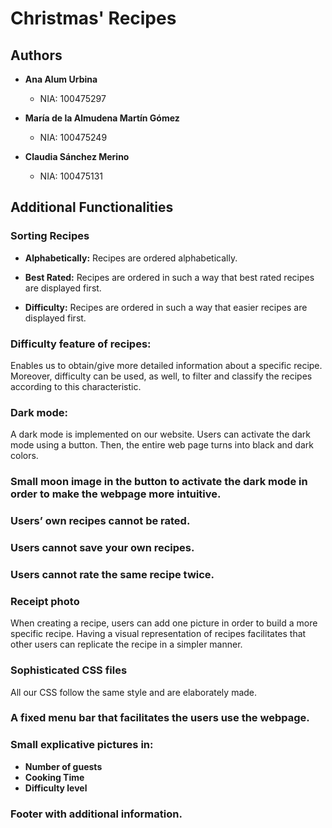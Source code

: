 # Christmas' Recipes


## Authors

- **Ana Alum Urbina**
  - NIA: 100475297

- **María de la Almudena Martín Gómez**
  - NIA: 100475249

- **Claudia Sánchez Merino**
  - NIA: 100475131


## Additional Functionalities

### Sorting Recipes

- **Alphabetically:**
  Recipes are ordered alphabetically.

- **Best Rated:**
  Recipes are ordered in such a way that best rated recipes are displayed first.

- **Difficulty:**
  Recipes are ordered in such a way that easier recipes are displayed first.


### Difficulty feature of recipes: 

 Enables us to obtain/give more detailed information about a specific recipe. 
 Moreover, difficulty can be used, as well, to filter and classify the recipes 
 according to this characteristic. 


### Dark mode:

 A dark mode is implemented on our website. 
 Users can activate the dark mode using a button. Then, the entire web page turns into black and dark colors.


### Small moon image in the button to activate the dark mode in order to make the webpage more intuitive. 


### Users’ own recipes cannot be rated.


### Users cannot save your own recipes.


### Users cannot rate the same recipe twice.


### Receipt photo

When creating a recipe, users can add one picture in order to build a more specific recipe.
Having a visual representation of recipes facilitates that other users can replicate the recipe in a simpler manner. 


### Sophisticated CSS files

All our CSS follow the same style and are elaborately made. 


### A fixed menu bar that facilitates the users use the webpage. 


### Small explicative pictures in:

- **Number of guests**
- **Cooking Time**
- **Difficulty level**


### Footer with additional information.


